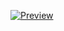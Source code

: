 [![Preview](https://api.microlink.io/?url=https://teseaa.vercel.app&screenshot=true&meta=false&embed=screenshot.url)](https://teseaa.vercel.app)